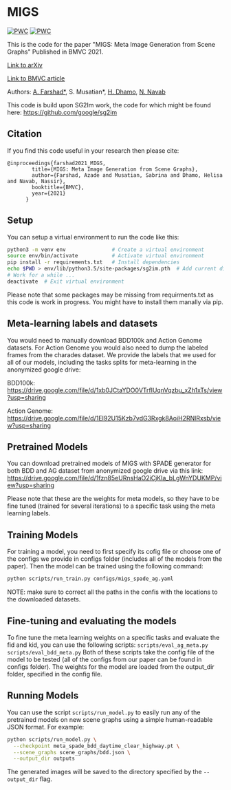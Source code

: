 # MIGS
[![PWC](https://img.shields.io/endpoint.svg?url=https://paperswithcode.com/badge/migs-meta-image-generation-from-scene-graphs/image-generation-on-bdd100k-subsets)](https://paperswithcode.com/sota/image-generation-on-bdd100k-subsets?p=migs-meta-image-generation-from-scene-graphs)
[![PWC](https://img.shields.io/endpoint.svg?url=https://paperswithcode.com/badge/migs-meta-image-generation-from-scene-graphs/image-generation-on-visual-genome)](https://paperswithcode.com/sota/image-generation-on-visual-genome?p=migs-meta-image-generation-from-scene-graphs)	

This is the code for the paper "MIGS: Meta Image Generation from Scene Graphs" Published in BMVC 2021.

<a href="https://arxiv.org/abs/2110.11918">Link to arXiv</a>

<a href="https://www.bmvc2021-virtualconference.com/assets/papers/1435.pdf">Link to BMVC article</a>

Authors: <a href="https://www.in.tum.de/campar/members/azade-farshad/">A. Farshad*</a>, S. Musatian*, <a href="https://campar.in.tum.de/Main/HelisaDhamo">H. Dhamo</a>, <a href="https://www.in.tum.de/campar/members/cv-nassir-navab/nassir-navab/">N. Navab</a>

This code is build upon SG2Im work, the code for which might be found here: https://github.com/google/sg2im

## Citation
If you find this code useful in your research then please cite:
```
@inproceedings{farshad2021_MIGS,
	    title={MIGS: Meta Image Generation from Scene Graphs},
	    author={Farshad, Azade and Musatian, Sabrina and Dhamo, Helisa and Navab, Nassir},
	    booktitle={BMVC},
	    year={2021}
	  }
```

## Setup
You can setup a virtual environment to run the code like this:

```bash
python3 -m venv env               # Create a virtual environment
source env/bin/activate           # Activate virtual environment
pip install -r requirements.txt   # Install dependencies
echo $PWD > env/lib/python3.5/site-packages/sg2im.pth  # Add current directory to python path
# Work for a while ...
deactivate  # Exit virtual environment
```
Please note that some packages may be missing from requirments.txt as this code is work in progress. You might have to install them manally via pip.

## Meta-learning labels and datasets
You would need to manually download BDD100k and Action Genome datasets.
For Action Genome you would also need to dump the labeled frames from the charades dataset.
We provide the labels that we used for all of our models, including the tasks splits for meta-learning in the anonymized google drive:

BDD100k: https://drive.google.com/file/d/1xb0JCtaYDO0VTrflUqnVqzbu_xZh1xTs/view?usp=sharing

Action Genome: https://drive.google.com/file/d/1EI92U15Kzb7vdG3Rxgk8AoiH2RNlRxsb/view?usp=sharing

## Pretrained Models
You can download pretrained models of MIGS with SPADE generator for both BDD and AG dataset from anonymized google drive via this link:
https://drive.google.com/file/d/1fzn85eURnsHaO2iCjKIa_bLgWnYDUKMP/view?usp=sharing
 
Please note that these are the weights for meta models, so they have to be fine tuned (trained for several iterations) to a specific task using the meta learning labels. 

## Training Models
For training a model, you need to first specify its cofig file or choose one of the configs we provide in configs folder (includes all of the models from the paper).
Then the model can be trained using the following command:

```bash
python scripts/run_train.py configs/migs_spade_ag.yaml
```

NOTE: make sure to correct all the paths in the confis with the locations to the downloaded datasets. 

## Fine-tuning and evaluating the models
To fine tune the meta learning weights on a specific tasks and evaluate the fid and kid, you can use the following scripts: 
`scripts/eval_ag_meta.py`
`scripts/eval_bdd_meta.py`
Both of these scripts take the config file of the model to be tested (all of the configs from our paper can be found in configs folder). The weights for the model are loaded from the output_dir folder, specified in the config file.     
## Running Models
You can use the script `scripts/run_model.py` to easily run any of the pretrained models on new scene graphs using a simple human-readable JSON format. For example:

```bash
python scripts/run_model.py \
  --checkpoint meta_spade_bdd_daytime_clear_highway.pt \
  --scene_graphs scene_graphs/bdd.json \
  --output_dir outputs
```

The generated images will be saved to the directory specified by the `--output_dir` flag. 


